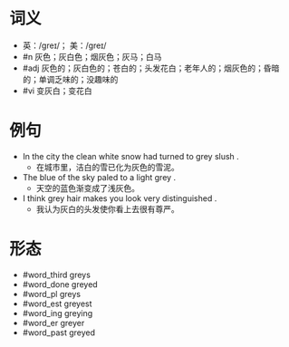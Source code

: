 # 词义
- 英：/ɡreɪ/； 美：/ɡreɪ/
- #n 灰色；灰白色；烟灰色；灰马；白马
- #adj 灰色的；灰白色的；苍白的；头发花白；老年人的；烟灰色的；昏暗的；单调乏味的；没趣味的
- #vi 变灰白；变花白
# 例句
- In the city the clean white snow had turned to grey slush .
	- 在城市里，洁白的雪已化为灰色的雪泥。
- The blue of the sky paled to a light grey .
	- 天空的蓝色渐变成了浅灰色。
- I think grey hair makes you look very distinguished .
	- 我认为灰白的头发使你看上去很有尊严。
# 形态
- #word_third greys
- #word_done greyed
- #word_pl greys
- #word_est greyest
- #word_ing greying
- #word_er greyer
- #word_past greyed
